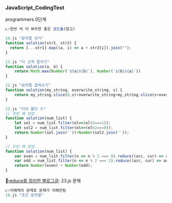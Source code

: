 ### JavaScript_CodingTest
programmers 0단계


```javascript
👉한번 씩 더 봐두면 좋은 코드들(참고)

10.js "문자열 섞기"
function solution(str1, str2) {
  return [...str1].map((a, i) => a + str2[i]).join("");
}

13.js "더 크게 합치기"
function solution(a, b) {
    return Math.max(Number(`${a}${b}`), Number(`${b}${a}`))
}

22.js "문자열 겹쳐쓰기"
function solution(my_string, overwrite_string, s) {    
    return my_string.slice(0,s)+overwrite_string+my_string.slice(s+overwrite_string.length)
}

23.js "이어 붙인 수"
// 첫번 째 방법
function solution(num_list) {
    let sol = num_list.filter(el=>(el%2===1));
    let sol2 = num_list.filter(el=>(el%2===0));
    return Number(sol.join(''))+Number(sol2.join(''));
}

// 두번 째 방법
function solution(num_list) {
    var even = num_list.filter(n => n % 2 === 0).reduce((acc, cur) => acc+cur, '');
    var odd = num_list.filter(n => n % 2 === 1).reduce((acc, cur) => acc+cur, '');
    return Number(even) + Number(odd);
}
```
📄[reduce를 정리한 벨로그글](https://velog.io/write?id=d9c89bd0-c695-462f-bb46-3bcb4d969dac): 23.js 문제

```javascript
👉이해력의 문제로 문제가 이해안됨
18.js "조건 문자열"
```
